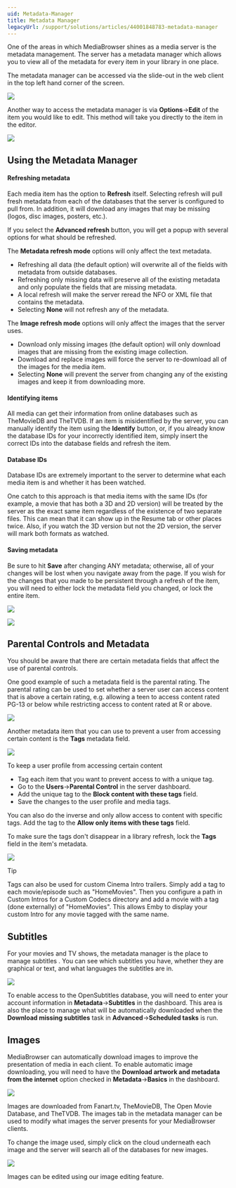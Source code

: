 ```yaml
---
uid: Metadata-Manager
title: Metadata Manager
legacyUrl: /support/solutions/articles/44001848783-metadata-manager
---
```


One of the areas in which MediaBrowser shines as a media server is the metadata management. The server has a metadata manager which allows you to view all of the metadata for every item in your library in one place.

The metadata manager can be accessed via the slide-out in the web client in the top left hand corner of the screen.

![](images/server/metadatamanager1.png)

Another way to access the metadata manager is via **Options**->**Edit** of the item you would like to edit. This method will take you directly to the item in the editor.

![](images/server/metadatamanager2.png)

## Using the Metadata Manager

#### Refreshing metadata

Each media item has the option to **Refresh** itself. Selecting refresh will pull fresh metadata from each of the databases that the server is configured to pull from. In addition, it will download any images that may be missing (logos, disc images, posters, etc.).

If you select the **Advanced refresh** button, you will get a popup with several options for what should be refreshed.

The **Metadata refresh mode** options will only affect the text metadata.
 
- Refreshing all data (the default option) will overwrite all of the fields with metadata from outside databases.
- Refreshing only missing data will preserve all of the existing metadata and only populate the fields that are missing metadata.
- A local refresh will make the server reread the NFO or XML file that contains the metadata.
- Selecting **None** will not refresh any of the metadata.

The **Image refresh mode** options will only affect the images that the server uses.

- Download only missing images (the default option) will only download images that are missing from the existing image collection.
- Download and replace images will force the server to re-download all of the images for the media item.
- Selecting **None** will prevent the server from changing any of the existing images and keep it from downloading more.

#### Identifying items

All media can get their information from online databases such as TheMovieDB and TheTVDB. If an item is misidentified by the server, you can manually identify the item using the **Identify** button, or, if you already know the database IDs for your incorrectly identified item, simply insert the correct IDs into the database fields and refresh the item.

#### Database IDs

Database IDs are extremely important to the server to determine what each media item is and whether it has been watched.

One catch to this approach is that media items with the same IDs (for example, a movie that has both a 3D and 2D version) will be treated by the server as the exact same item regardless of the existence of two separate files. This can mean that it can show up in the Resume tab or other places twice. Also, if you watch the 3D version but not the 2D version, the server will mark both formats as watched.

#### Saving metadata

Be sure to hit **Save** after changing ANY metadata; otherwise, all of your changes will be lost when you navigate away from the page. If you wish for the changes that you made to be persistent through a refresh of the item, you will need to either lock the metadata field you changed, or lock the entire item.

![](images/server/metadatamanager3.png)

![](images/server/metadatamanager4.png)

## Parental Controls and Metadata

You should be aware that there are certain metadata fields that affect the use of parental controls.

One good example of such a metadata field is the parental rating. The parental rating can be used to set whether a server user can access content that is above a certain rating, e.g. allowing a teen to access content rated PG-13 or below while restricting access to content rated at R or above.

![](images/server/metadatamanager11.png)

Another metadata item that you can use to prevent a user from accessing certain content is the **Tags** metadata field.

![](images/server/metadatamanager7.png)

To keep a user profile from accessing certain content

- Tag each item that you want to prevent access to with a unique tag.
- Go to the **Users**->**Parental Control** in the server dashboard.
- Add the unique tag to the **Block content with these tags** field.
- Save the changes to the user profile and media tags.

You can also do the inverse and only allow access to content with specific tags. Add the tag to the **Allow only items with these tags** field.
 
To make sure the tags don't disappear in a library refresh, lock the **Tags** field in the item's metadata.

![](images/server/metadatamanager6.png)

> [!TIP]
> Tags can also be used for custom Cinema Intro trailers. Simply add a tag to each movie/episode such as "HomeMovies".  Then you configure a path in Custom Intros for a Custom Codecs directory and add a movie with a tag (done externally) of "HomeMovies".  This allows Emby to display your custom Intro for any movie tagged with the same name.

## Subtitles

For your movies and TV shows, the metadata manager is the place to manage subtitles . You can see which subtitles you have, whether they are graphical or text, and what languages the subtitles are in.

![](images/server/metadatamanager8.png)

To enable access to the OpenSubtitles database, you will need to enter your account information in **Metadata**->**Subtitles** in the dashboard. This area is also the place to manage what will be automatically downloaded when the **Download missing subtitles** task in **Advanced**->**Scheduled tasks** is run.

## Images

MediaBrowser can automatically download images to improve the presentation of media in each client. To enable automatic image downloading, you will need to have the **Download artwork and metadata from the internet** option checked in **Metadata**->**Basics** in the dashboard.

![](images/server/metadatamanager5.png)

Images are downloaded from Fanart.tv, TheMovieDB, The Open Movie Database, and TheTVDB. The images tab in the metadata manager can be used to modify what images the server presents for your MediaBrowser clients.

To change the image used, simply click on the cloud underneath each image and the server will search all of the databases for new images.

![](images/server/metadatamanager9.png)

Images can be edited using our image editing feature.